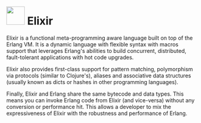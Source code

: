 # <img src="https://cdn.jsdelivr.net/gh/brunoyb/chocolatey-packages@ef3e7280d17af850e074ec9c47629076719b81dc/_personal/elixir/icon.png" width="48" height="48" /> Elixir


Elixir is a functional meta-programming aware language built on top of the Erlang VM. It is a dynamic language with flexible syntax with macros support that leverages Erlang's abilities to build concurrent, distributed, fault-tolerant applications with hot code upgrades.

Elixir also provides first-class support for pattern matching, polymorphism via protocols (similar to Clojure's), aliases and associative data structures (usually known as dicts or hashes in other programming languages).

Finally, Elixir and Erlang share the same bytecode and data types. This means you can invoke Erlang code from Elixir (and vice-versa) without any conversion or performance hit. This allows a developer to mix the expressiveness of Elixir with the robustness and performance of Erlang.
